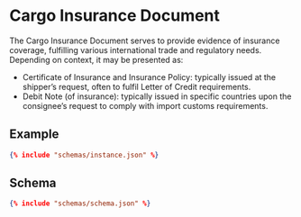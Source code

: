 # Cargo Insurance Document
The Cargo Insurance Document serves to provide evidence of insurance coverage, fulfilling various international trade and regulatory needs. Depending on context, it may be presented as:

- Certificate of Insurance and Insurance Policy: typically issued at the shipper’s request, often to fulfil Letter of Credit requirements.
- Debit Note (of insurance): typically issued in specific countries upon the consignee’s request to comply with import customs requirements.

## Example
```json
{% include "schemas/instance.json" %}
```

## Schema
```json
{% include "schemas/schema.json" %}
```
